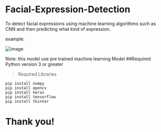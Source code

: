 # Facial-Expression-Detection
To detect facial expressions using machine learning algorithms such as CNN and then predicting what kind of expression.

example:

![image](https://user-images.githubusercontent.com/54232149/177506393-94080231-5071-412b-9c27-7f402267830e.png)


Note: this model use pre trained machine learning Model
##Required Python version 3 or greater 

>Required Libraries

```
pip install numpy
pip install opencv
pip install keras
pip install tensorflow
pip install tkinter
```
# Thank you!
